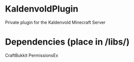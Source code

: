 KaldenvoldPlugin
================

Private plugin for the Kaldenvold Minecraft Server

Dependencies (place in /libs/)
================
CraftBukkit
PermissionsEx